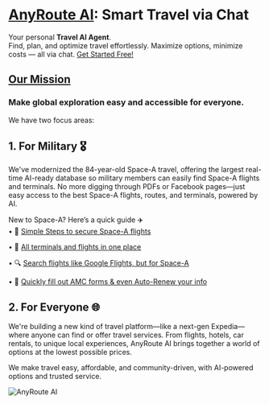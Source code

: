 # [AnyRoute AI](https://anyrouteai.com): Smart Travel via Chat

Your personal **Travel AI Agent**.  
Find, plan, and optimize travel effortlessly.
Maximize options, minimize costs — all via chat. [Get Started Free!](https://anyrouteai.com/register)

## [Our Mission](https://anyrouteai.com/about)
### Make global exploration easy and accessible for everyone.


We have two focus areas:
## 1. For Military 🎖
We've modernized the 84-year-old Space-A travel, offering the largest real-time AI-ready database so military members can easily find Space-A flights and terminals. No more digging through PDFs or Facebook pages—just easy access to the best Space-A flights, routes, and terminals, powered by AI.

New to Space-A? Here’s a quick guide ✈️  
• 🛫 [Simple Steps to secure Space-A flights](https://anyrouteai.com/blog/everything-you-need-to-know-about-space-a-travel)

• 📍 [All terminals and flights in one place](https://anyrouteai.com/terminals)

• 🔍 [Search flights like Google Flights, but for Space-A](https://anyrouteai.com/flight-routing)

• 📝 [Quickly fill out AMC forms & even Auto-Renew your info](https://anyrouteai.com/rapid-fill)


## 2. For Everyone 🌐
We're building a new kind of travel platform—like a next-gen Expedia—where anyone can find or offer travel services. From flights, hotels, car rentals, to unique local experiences, AnyRoute AI brings together a world of options at the lowest possible prices.

We make travel easy, affordable, and community-driven, with AI-powered options and trusted service.

![AnyRoute AI](https://private-user-images.githubusercontent.com/186986863/382503057-69434368-13cd-4c4c-9cc3-ebfb2547288e.gif?jwt=eyJhbGciOiJIUzI1NiIsInR5cCI6IkpXVCJ9.eyJpc3MiOiJnaXRodWIuY29tIiwiYXVkIjoicmF3LmdpdGh1YnVzZXJjb250ZW50LmNvbSIsImtleSI6ImtleTUiLCJleHAiOjE3MzA1Nzc0MjEsIm5iZiI6MTczMDU3NzEyMSwicGF0aCI6Ii8xODY5ODY4NjMvMzgyNTAzMDU3LTY5NDM0MzY4LTEzY2QtNGM0Yy05Y2MzLWViZmIyNTQ3Mjg4ZS5naWY_WC1BbXotQWxnb3JpdGhtPUFXUzQtSE1BQy1TSEEyNTYmWC1BbXotQ3JlZGVudGlhbD1BS0lBVkNPRFlMU0E1M1BRSzRaQSUyRjIwMjQxMTAyJTJGdXMtZWFzdC0xJTJGczMlMkZhd3M0X3JlcXVlc3QmWC1BbXotRGF0ZT0yMDI0MTEwMlQxOTUyMDFaJlgtQW16LUV4cGlyZXM9MzAwJlgtQW16LVNpZ25hdHVyZT00NGIwMmE5ODc2Y2M2M2VhZjIwMTdhYzRmMjM0Nzg0NTA0N2JmNDBmMDYyZDJhNGNlYzY1NDVjZWEyMDYyY2Q3JlgtQW16LVNpZ25lZEhlYWRlcnM9aG9zdCJ9.IUckHdmSRN7MFzmnh5XJKF7pVaiJoQkJDYljR2DLJdM)
